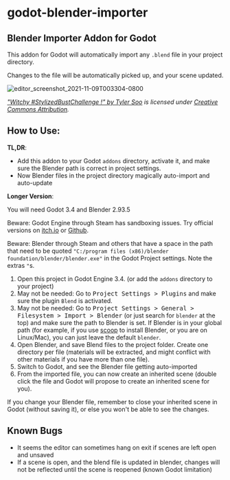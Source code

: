# godot-blender-importer

## Blender Importer Addon for Godot

This addon for Godot will automatically import any `.blend` file in your project directory.

Changes to the file will be automatically picked up, and your scene updated.

![editor_screenshot_2021-11-09T003304-0800](https://user-images.githubusercontent.com/32321/140889714-c836535b-842e-447a-aeeb-72f819939b1f.png)


_["Witchy #StylizedBustChallenge !" by Tyler Soo](https://skfb.ly/6WFNN) is licensed under [Creative Commons Attribution](http://creativecommons.org/licenses/by/4.0/)._

## How to Use:


**TL,DR**:

- Add this addon to your Godot `addons` directory, activate it, and make sure the Blender path is correct in project settings.
- Now Blender files in the project directory magically auto-import and auto-update


**Longer Version**:

You will need Godot 3.4 and Blender 2.93.5

Beware: Godot Engine through Steam has sandboxing issues. Try official versions on [itch.io](https://godotengine.itch.io) or [Github](https://github.com/godotengine/godot/releases/tag/3.4-stable).

Beware: Blender through Steam and others that have a space in the path that need to be quoted `"C:/program files (x86)/blender foundation/blender/blender.exe"` in the Godot Project settings. Note the extras `"`s.

1. Open this project in Godot Engine 3.4. (or add the `addons` directory to your project)
2. May not be needed: Go to <kbd>Project Settings > Plugins</kbd> and make sure the plugin `Blend` is activated.
3. May not be needed: Go to <kbd>Project Settings > General > Filesystem > Import > Blender</kbd> (or just search for `blender` at the top) and make sure the path to Blender is set. If Blender is in your global path (for example, if you use [scoop](https://scoop.sh/) to install Blender, or you are on Linux/Mac), you can just leave the default `blender`.
4. Open Blender, and save Blend files to the project folder. Create one directory per file (materials will be extracted, and might conflict with other materials if you have more than one file).
5. Switch to Godot, and see the Blender file getting auto-imported
6. From the imported file, you can now create an inherited scene (double click the file and Godot will propose to create an inherited scene for you).

If you change your Blender file, remember to close your inherited scene in Godot (without saving it), or else you won't be able to see the changes.

## Known Bugs

- It seems the editor can sometimes hang on exit if scenes are left open and unsaved
- If a scene is open, and the blend file is updated in blender, changes will not be reflected until the scene is reopened (known Godot limitation)
